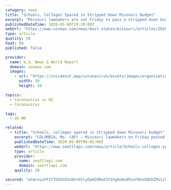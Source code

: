 ```yaml
---
category: news
title: "Schools, Colleges Spared in Stripped Down Missouri Budget"
excerpt: "Missouri lawmakers are set Friday to pass a stripped-down budget for the upcoming fiscal year amid a steep drop in revenues because of the havoc the coronavirus has wreaked on the economy. Lawmakers managed to spare public K-12 schools and colleges and universities from major cuts in the final version of the budget."
publishedDateTime: 2020-05-08T19:29:00Z
webUrl: "https://www.usnews.com/news/best-states/missouri/articles/2020-05-08/schools-colleges-spared-in-stripped-down-missouri-budget"
type: article
quality: 50
heat: 60
published: false

provider:
  name: U.S. News & World Report
  domain: usnews.com
  images:
    - url: "https://insideout.app/coronavirus/assets/images/organizations/usnews.com-50x50.jpg"
      width: 50
      height: 50

topics:
  - Coronavirus in US
  - Coronavirus

tags:
  - US-MO

related:
  - title: "Schools, colleges spared in stripped down Missouri budget"
    excerpt: "COLUMBIA, Mo. (AP) — Missouri lawmakers on Friday passed a stripped-down budget for the upcoming fiscal year amid a steep drop in revenues because of the havoc the coronavirus has wreaked on the economy. Lawmakers managed to spare public K-12 schools and colleges and universities from major cuts in the final version of the budget. But ..."
    publishedDateTime: 2020-05-09T00:02:00Z
    webUrl: "https://www.seattlepi.com/news/article/Schools-colleges-spared-in-stripped-down-15257351.php"
    type: article
    provider:
      name: seattlepi.com
      domain: seattlepi.com
    quality: 20

secured: "wtmcsLwYF2f7O2UC01nbS+OIlyOyH2UReX3Y1hgAnAx05nsF8VxOQCKZMs1ihoK5GFS/hI18o/zuxP6PPT3AlQw8yiDmMrjh0kY+ivHWz3SzC9k5rXf2OkUf9vEkX4uRp1uHFi1AwB/uVrrweATlFxwTo4WMT5wz/jRcrJynFwBpISCxBFT/ij7CJxaalqlq2f5gbT5noenM29qB2VICXNdYwHcF4mJEC8J0a2fJC8q50ezLgMPuoUp7MajBvXx+D8PY4QgSAxnNKRMNeRrmy9Owe6OBXxRUTFoTvFGyfbnJVVv57jcfnc3fjmZPQeXX;dygKSTFQoQH+M3SJpRWbHw=="
---
```


